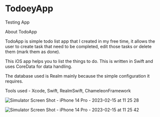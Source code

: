 # TodoeyApp
Testing App

About TodoApp

TodoApp is simple todo list app that I created in my free time, it allows the user to create task that need to be completed, edit those tasks or delete them (mark them as done).

This iOS app helps you to list the things to do. This is written in Swift and uses CoreData for data handling.

The database used is Realm mainly because the simple configuration it requires.

Tools used -
Xcode,
Swift,
RealmSwift,
ChameleonFramework



![Simulator Screen Shot - iPhone 14 Pro - 2023-02-15 at 11 25 28](https://user-images.githubusercontent.com/62168289/218949395-ccdcd688-4919-4914-966a-54d35b83fa1a.png)


![Simulator Screen Shot - iPhone 14 Pro - 2023-02-15 at 11 25 42](https://user-images.githubusercontent.com/62168289/218949424-710fea22-849a-4491-8270-6150e0533e5b.png)
